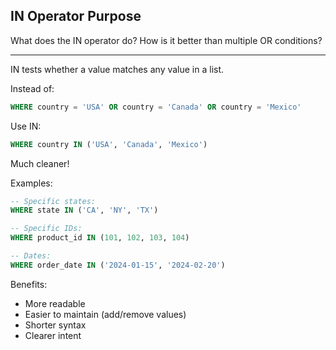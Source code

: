 ## IN Operator Purpose

What does the IN operator do? How is it better than multiple OR conditions?

---

IN tests whether a value matches any value in a list.

Instead of:
```sql
WHERE country = 'USA' OR country = 'Canada' OR country = 'Mexico'
```

Use IN:
```sql
WHERE country IN ('USA', 'Canada', 'Mexico')
```

Much cleaner!

Examples:
```sql
-- Specific states:
WHERE state IN ('CA', 'NY', 'TX')

-- Specific IDs:
WHERE product_id IN (101, 102, 103, 104)

-- Dates:
WHERE order_date IN ('2024-01-15', '2024-02-20')
```

Benefits:
- More readable
- Easier to maintain (add/remove values)
- Shorter syntax
- Clearer intent

